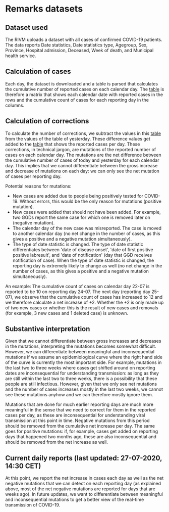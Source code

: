 # Remarks datasets

## Dataset used

The RIVM uploads a dataset with all cases of confirmed COVID-19 patients. The data reports Date statistics, Date statistics type, Agegroup, Sex, Province, Hospital admission, Deceased, Week of death, and Municipal health service.

## Calculation of cases

Each day, the dataset is downloaded and a table is parsed that calculates the cumulative number of reported cases on each calendar day. The [table](cases_perday.csv) is therefore a matrix that shows each calendar date with reported cases in the rows and the cumulative count of cases for each reporting day in the columns.

## Calculation of corrections

To calculate the number of corrections, we subtract the values in this [table](cases_perday.csv) from the values of the table of yesterday. These difference values get added to the [table](cases_perday.csv) that shows the reported cases per day. These corrections, in technical jargon, are mutations of the reported number of cases on each calendar day. The mutations are the net difference between the cumulative number of cases of today and yesterday for each calendar day. This implies that we cannot differentiate between the gross increase and decrease of mutations on each day: we can only see the net mutation of cases per reporting day.

Potential reasons for mutations:
- New cases are added due to people being positively tested for COVID-19. Without errors, this would be the only reason for mutations (positive mutation).
- New cases were added that should not have been added. For example, two GGDs report the same case for which one is removed later on (negative mutation).
- The calendar day of the new case was misreported. The case is moved to another calendar day (no net change in the number of cases, as this gives a positive and a negative mutation simultaneously).
- The type of date statistic is changed. The type of date statistic differentiates between 'date of disease onset', 'date of first positive positive labresult', and 'date of notification' (day that GGD receives notification of case). When the type of date statistic is changed, the reporting day is extremely likely to change as well (no net change in the number of cases, as this gives a positive and a negative mutation simultaneously).

An example: The cumulative count of cases on calendar day 22-07 is reported to be 10 on reporting day 24-07. The next day (reporting day 25-07), we observe that the cumulative count of cases has increased to 12 and we therefore calculate a net increase of +2. Whether the +2 is only made up of two new cases or whether this is the result of new cases and removals (for example, 3 new cases and 1 deleted case) is unknown.

## Substantive interpretation

Given that we cannot differentiate between gross increases and decreases in the mutations, interpreting the mutations becomes somewhat difficult. However, we can differentiate between meaningful and inconsequential mutations if we assume an epidemiological curve where the right hand side of the curve is currently the most important side. For example, mutations in the last two to three weeks where cases get shifted around on reporting dates are inconsequential for understanding transmission: as long as they are still within the last two to three weeks, there is a possibility that these people are still infectious. However, given that we only see net mutations and the number of cases increases mostly in the last two weeks, we cannot see these mutations anyhow and we can therefore mostly ignore them.

Mutations that are done for much earlier reporting days are much more meaningful in the sense that we need to correct for them in the reported cases per day, as these are inconsequential for understanding viral transmission at this point in time. Negative mutations from this period should be removed from the cumulative net increase per day. The same goes for positive mutations: if, for example, cases get added on reporting days that happened two months ago, these are also inconsequential and should be removed from the net increase as well.

## Current daily reports (last updated: 27-07-2020, 14:30 CET)

At this point, we report the net increase in cases each day as well as the net negative mutations that we can detect on each reporting day (as explained above, most of the net negative mutations are reported for days that are weeks ago). In future updates, we want to differentiate between meaningful and inconsequential mutations to get a better view of the real-time transmission of COVID-19.


 
